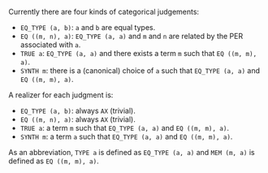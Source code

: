 Currently there are four kinds of categorical judgements:

- `EQ_TYPE (a, b)`: `a` and `b` are equal types.
- `EQ ((m, n), a)`: `EQ_TYPE (a, a)` and `m` and `n` are related by the PER associated with `a`.
- `TRUE a`: `EQ_TYPE (a, a)` and there exists a term `m` such that `EQ ((m, m), a)`.
- `SYNTH m`: there is a (canonical) choice of `a` such that `EQ_TYPE (a, a)` and `EQ ((m, m), a)`.

A realizer for each judgment is:

- `EQ_TYPE (a, b)`: always `AX` (trivial).
- `EQ ((m, n), a)`: always `AX` (trivial).
- `TRUE a`: a term `m` such that `EQ_TYPE (a, a)` and `EQ ((m, m), a)`.
- `SYNTH m`: a term `a` such that `EQ_TYPE (a, a)` and `EQ ((m, m), a)`.

As an abbreviation, `TYPE a` is defined as `EQ_TYPE (a, a)` and `MEM (m, a)` is defined as `EQ ((m, m), a)`.

